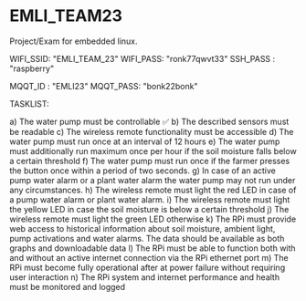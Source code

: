 # EMLI_TEAM23
Project/Exam for embedded linux.

WIFI_SSID: "EMLI_TEAM_23"
WIFI_PASS: "ronk77qwvt33"
SSH_PASS : "raspberry"

MQQT_ID  : "EMLI23"
MQQT_PASS: "bonk22bonk"

TASKLIST:

a) The water pump must be controllable ✅
b) The described sensors must be readable 
c) The wireless remote functionality must be accessible
d) The water pump must run once at an interval of 12 hours
e) The water pump must additionally run maximum once per hour if the soil moisture falls below a certain threshold
f) The water pump must run once if the farmer presses the button once within a period of two seconds.
g) In case of an active pump water alarm or a plant water alarm the water pump may not run under any circumstances.
h) The wireless remote must light the red LED in case of a pump water alarm or plant water alarm.
i) The wireless remote must light the yellow LED in case the soil moisture is below a certain threshold
j) The wireless remote must light the green LED otherwise
k) The RPi must provide web access to historical information about soil moisture, ambient light, pump activations and water alarms. The data should be available as both graphs and downloadable data
l) The RPi must be able to function both with and without an active internet connection via the RPi ethernet port
m) The RPi must become fully operational after at power failure without requiring user interaction
n) The RPi system and internet performance and health must be monitored and logged
